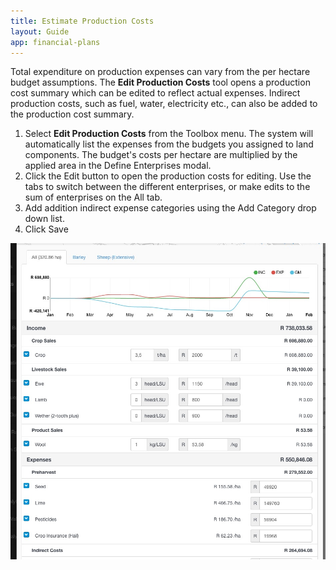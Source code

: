 ```yaml
---
title: Estimate Production Costs
layout: Guide
app: financial-plans
---
```


Total expenditure on production expenses can vary from the per hectare budget assumptions. The **Edit Production Costs** tool opens a production cost summary which can be edited to reflect actual expenses.
Indirect production costs, such as fuel, water, electricity etc., can also be added to the production cost summary.


1. Select **Edit Production Costs** from the Toolbox menu. The system will automatically list the expenses from the budgets you assigned to land components. The budget's costs per hectare are multiplied by the applied area in the Define Enterprises modal.
2. Click the Edit button to open the production costs for editing. Use the tabs to switch between the different enterprises, or make edits to the sum of enterprises on the All tab.
3. Add addition indirect expense categories using the Add Category drop down list.
4. Click Save

![Edit Production Cost](images/production_costs.jpg)